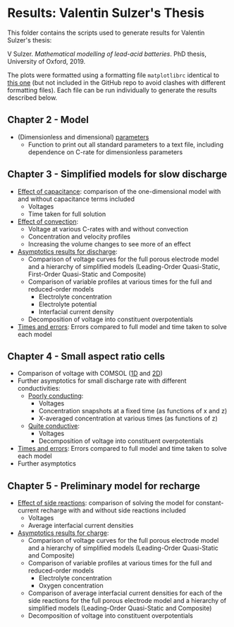 # Results: Valentin Sulzer's Thesis

This folder contains the scripts used to generate results for Valentin Sulzer's thesis:

V Sulzer. *Mathematical modelling of lead-acid batteries*. PhD thesis, University of Oxford, 2019.

The plots were formatted using a formatting file `matplotlibrc` identical to [this one](_matplotlibrc) (but not included in the GitHub repo to avoid clashes with different formatting files).
Each file can be run individually to generate the results described below.


## Chapter 2 - Model

- (Dimensionless and dimensional) [parameters](print_lead_acid_parameters.py)
    - Function to print out all standard parameters to a text file, including dependence on C-rate for dimensionless parameters

## Chapter 3 - Simplified models for slow discharge

- [Effect of capacitance](effect_of_capacitance.py): comparison of the one-dimensional model with and without capacitance terms included
    - Voltages
    - Time taken for full solution
- [Effect of convection](effect_of_convection.py):
    - Voltage at various C-rates with and without convection
    - Concentration and velocity profiles
    - Increasing the volume changes to see more of an effect
- [Asymptotics results for discharge](lead_acid_discharge.py):
    - Comparison of voltage curves for the full porous electrode model and a hierarchy of simplified models (Leading-Order Quasi-Static, First-Order Quasi-Static and Composite)
    - Comparison of variable profiles at various times for the full and reduced-order models
        - Electrolyte concentration
        - Electrolyte potential
        - Interfacial current density
    - Decomposition of voltage into constituent overpotentials
- [Times and errors](discharge_times_and_errors.py): Errors compared to full model and time taken to solve each model

## Chapter 4 - Small aspect ratio cells

- Comparison of voltage with COMSOL ([1D](compare_comsol/compare_comsol_lead_acid_1D.py) and [2D](compare_comsol/compare_comsol_lead_acid_2D.py))
- Further asymptotics for small discharge rate with different conductivities:
    - [Poorly conducting](2D/2D_lead_acid_dicharge_poorly_conducting.py):
        - Voltages
        - Concentration snapshots at a fixed time (as functions of x and z)
        - X-averaged concentration at various times (as functions of z)
    - [Quite conductive](2D/2D_lead_acid_dicharge_quite_conductive.py):
        - Voltages
        - Decomposition of voltage into constituent overpotentials
- [Times and errors](2D/2D_all_times_errors.py): Errors compared to full model and time taken to solve each model
- Further asymptotics

## Chapter 5 - Preliminary model for recharge

- [Effect of side reactions](effect_of_side_reactions.py): comparison of solving the model for constant-current recharge with and without side reactions included
    - Voltages
    - Average interfacial current densities
- [Asymptotics results for charge](lead_acid_charge.py):
    - Comparison of voltage curves for the full porous electrode model and a hierarchy of simplified models (Leading-Order Quasi-Static and Composite)
    - Comparison of variable profiles at various times for the full and reduced-order models
        - Electrolyte concentration
        - Oxygen concentration
    - Comparison of average interfacial current densities for each of the side reactions for the full porous electrode model and a hierarchy of simplified models (Leading-Order Quasi-Static and Composite)
    - Decomposition of voltage into constituent overpotentials
